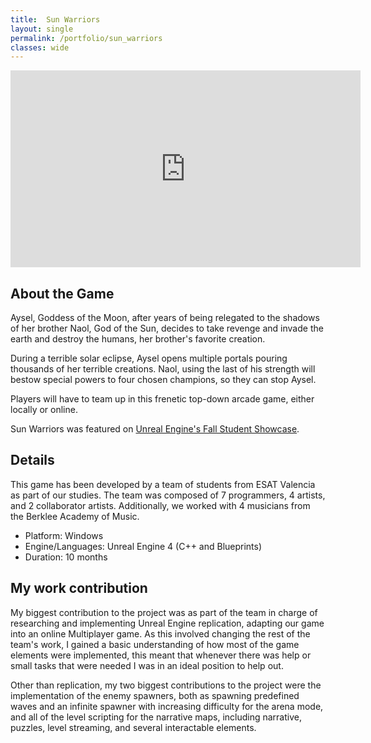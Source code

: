 ```yaml
---
title:  Sun Warriors
layout: single
permalink: /portfolio/sun_warriors
classes: wide
---
```


<iframe width="560" height="315" src="https://www.youtube.com/embed/RFtw2-9fsXc" frameborder="0" allow="accelerometer; autoplay; encrypted-media; gyroscope; picture-in-picture" allowfullscreen></iframe>

## About the Game
Aysel, Goddess of the Moon, after years of being relegated to the shadows of her brother Naol, God of the Sun, decides to take revenge and invade the earth and destroy the humans, her brother's favorite creation. 

During a terrible solar eclipse, Aysel opens multiple portals pouring thousands of her terrible creations. Naol, using the last of his strength will bestow special powers to four chosen champions, so they can stop Aysel.

Players will have to team up in this frenetic top-down arcade game, either locally or online.

Sun Warriors was featured on [Unreal Engine's Fall Student Showcase]( <a href="https://youtu.be/yfJq1vD8yNA?t=79" target="_blank">).  

## Details
This game has been developed by a team of students from ESAT Valencia as part of our studies. The team was composed of 7 programmers, 4 artists, and 2 collaborator artists. Additionally, we worked with 4 musicians from the Berklee Academy of Music.

- Platform: Windows 
- Engine/Languages: Unreal Engine 4 (C++ and Blueprints)
- Duration: 10 months

## My work contribution
My biggest contribution to the project was as part of the team in charge of researching and implementing Unreal Engine replication, adapting our game into an online Multiplayer game. As this involved changing the rest of the team's work, I gained a basic understanding of how most of the game elements were implemented, this meant that whenever there was help or small tasks that were needed I was in an ideal position to help out.

Other than replication, my two biggest contributions to the project were the implementation of the enemy spawners, both as spawning predefined waves and an infinite spawner with increasing difficulty for the arena mode, and all of the level scripting for the narrative maps, including narrative, puzzles, level streaming, and several interactable elements.